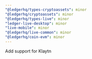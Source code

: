 ```yaml
---
"@ledgerhq/types-cryptoassets": minor
"@ledgerhq/cryptoassets": minor
"@ledgerhq/types-live": minor
"ledger-live-desktop": minor
"live-mobile": minor
"@ledgerhq/live-common": minor
"@ledgerhq/coin-evm": minor
---
```


Add support for Klaytn
